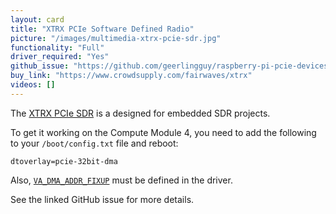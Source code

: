 ```yaml
---
layout: card
title: "XTRX PCIe Software Defined Radio"
picture: "/images/multimedia-xtrx-pcie-sdr.jpg"
functionality: "Full"
driver_required: "Yes"
github_issue: "https://github.com/geerlingguy/raspberry-pi-pcie-devices/issues/71"
buy_link: "https://www.crowdsupply.com/fairwaves/xtrx"
videos: []
---
```

The [XTRX PCIe SDR](https://www.crowdsupply.com/fairwaves/xtrx) is a designed for embedded SDR projects.

To get it working on the Compute Module 4, you need to add the following to your `/boot/config.txt` file and reboot:

```
dtoverlay=pcie-32bit-dma
```

Also, [`VA_DMA_ADDR_FIXUP`](https://github.com/xtrx-sdr/xtrx_linux_pcie_drv/blob/master/xtrx.c#L181) must be defined in the driver.

See the linked GitHub issue for more details.
